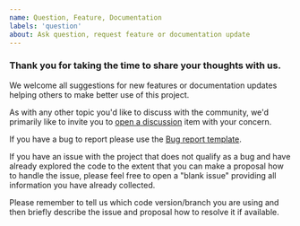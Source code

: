 ```yaml
---
name: Question, Feature, Documentation
labels: 'question'
about: Ask question, request feature or documentation update
---
```


### Thank you for taking the time to share your thoughts with us.

We welcome all suggestions for new features or documentation updates
helping others to make better use of this project.

As with any other topic you'd like to discuss with the community,
we'd primarily like to invite you to [open a discussion](https://github.com/open-quantum-safe/oqs-provider/discussions)
item with your concern.

If you have a bug to report please use the [Bug report template](https://github.com/open-quantum-safe/oqs-provider/issues/new?assignees=&labels=&projects=&template=bug_report.md&title=).

If you have an issue with the project that does not qualify as a bug
and have already explored the code to the extent that you can make a
proposal how to handle the issue, please feel free to open a
"blank issue" providing all information you have already collected.

Please remember to tell us which code version/branch you are using and
then briefly describe the issue and proposal how to resolve it if
available.
